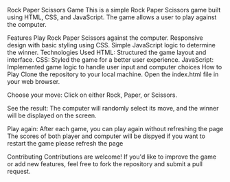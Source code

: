 Rock Paper Scissors Game This is a simple Rock Paper Scissors game built using HTML, CSS, and JavaScript. The game allows a user to play against the computer.

Features Play Rock Paper Scissors against the computer. Responsive design with basic styling using CSS. Simple JavaScript logic to determine the winner. Technologies Used HTML: Structured the game layout and interface. CSS: Styled the game for a better user experience. JavaScript: Implemented game logic to handle user input and computer choices How to Play Clone the repository to your local machine. Open the index.html file in your web browser.

Choose your move: Click on either Rock, Paper, or Scissors.

See the result: The computer will randomly select its move, and the winner will be displayed on the screen.

Play again: After each game, you can play again without refreshing the page The scores of both player and computer will be dispyed if you want to restart the game please refresh the page

Contributing Contributions are welcome! If you'd like to improve the game or add new features, feel free to fork the repository and submit a pull request.
